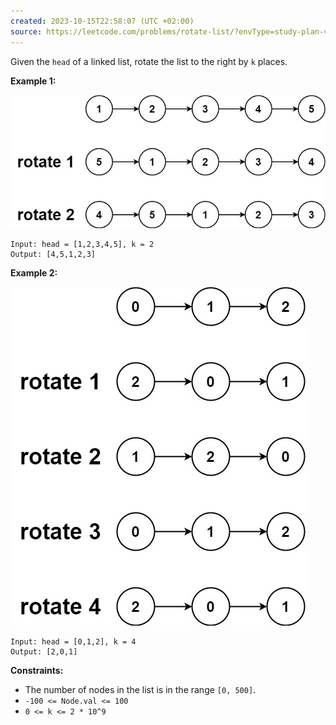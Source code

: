 ```yaml
---
created: 2023-10-15T22:58:07 (UTC +02:00)
source: https://leetcode.com/problems/rotate-list/?envType=study-plan-v2&envId=top-interview-150
---
```

Given the `head` of a linked list, rotate the list to the right by `k` places.

**Example 1:**

![img.png](img.png)

```
Input: head = [1,2,3,4,5], k = 2
Output: [4,5,1,2,3]

```

**Example 2:**

![img_1.png](img_1.png)

```
Input: head = [0,1,2], k = 4
Output: [2,0,1]

```

**Constraints:**

-   The number of nodes in the list is in the range `[0, 500]`.
-   `-100 <= Node.val <= 100`
-   `0 <= k <= 2 * 10^9`
